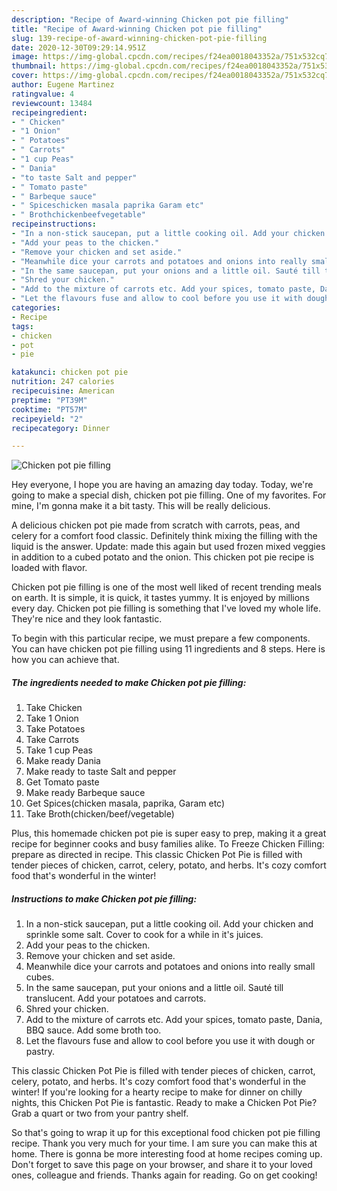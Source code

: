```yaml
---
description: "Recipe of Award-winning Chicken pot pie filling"
title: "Recipe of Award-winning Chicken pot pie filling"
slug: 139-recipe-of-award-winning-chicken-pot-pie-filling
date: 2020-12-30T09:29:14.951Z
image: https://img-global.cpcdn.com/recipes/f24ea0018043352a/751x532cq70/chicken-pot-pie-filling-recipe-main-photo.jpg
thumbnail: https://img-global.cpcdn.com/recipes/f24ea0018043352a/751x532cq70/chicken-pot-pie-filling-recipe-main-photo.jpg
cover: https://img-global.cpcdn.com/recipes/f24ea0018043352a/751x532cq70/chicken-pot-pie-filling-recipe-main-photo.jpg
author: Eugene Martinez
ratingvalue: 4
reviewcount: 13484
recipeingredient:
- " Chicken"
- "1 Onion"
- " Potatoes"
- " Carrots"
- "1 cup Peas"
- " Dania"
- "to taste Salt and pepper"
- " Tomato paste"
- " Barbeque sauce"
- " Spiceschicken masala paprika Garam etc"
- " Brothchickenbeefvegetable"
recipeinstructions:
- "In a non-stick saucepan, put a little cooking oil. Add your chicken and sprinkle some salt. Cover to cook for a while in it&#39;s juices."
- "Add your peas to the chicken."
- "Remove your chicken and set aside."
- "Meanwhile dice your carrots and potatoes and onions into really small cubes."
- "In the same saucepan, put your onions and a little oil. Sauté till translucent. Add your potatoes and carrots."
- "Shred your chicken."
- "Add to the mixture of carrots etc. Add your spices, tomato paste, Dania, BBQ sauce. Add some broth too."
- "Let the flavours fuse and allow to cool before you use it with dough or pastry."
categories:
- Recipe
tags:
- chicken
- pot
- pie

katakunci: chicken pot pie 
nutrition: 247 calories
recipecuisine: American
preptime: "PT39M"
cooktime: "PT57M"
recipeyield: "2"
recipecategory: Dinner

---
```



![Chicken pot pie filling](https://img-global.cpcdn.com/recipes/f24ea0018043352a/751x532cq70/chicken-pot-pie-filling-recipe-main-photo.jpg)

Hey everyone, I hope you are having an amazing day today. Today, we're going to make a special dish, chicken pot pie filling. One of my favorites. For mine, I'm gonna make it a bit tasty. This will be really delicious.

A delicious chicken pot pie made from scratch with carrots, peas, and celery for a comfort food classic. Definitely think mixing the filling with the liquid is the answer. Update: made this again but used frozen mixed veggies in addition to a cubed potato and the onion. This chicken pot pie recipe is loaded with flavor.

Chicken pot pie filling is one of the most well liked of recent trending meals on earth. It is simple, it is quick, it tastes yummy. It is enjoyed by millions every day. Chicken pot pie filling is something that I've loved my whole life. They're nice and they look fantastic.


To begin with this particular recipe, we must prepare a few components. You can have chicken pot pie filling using 11 ingredients and 8 steps. Here is how you can achieve that.

<!--inarticleads1-->

##### The ingredients needed to make Chicken pot pie filling:

1. Take  Chicken
1. Take 1 Onion
1. Take  Potatoes
1. Take  Carrots
1. Take 1 cup Peas
1. Make ready  Dania
1. Make ready to taste Salt and pepper
1. Get  Tomato paste
1. Make ready  Barbeque sauce
1. Get  Spices(chicken masala, paprika, Garam etc)
1. Take  Broth(chicken/beef/vegetable)


Plus, this homemade chicken pot pie is super easy to prep, making it a great recipe for beginner cooks and busy families alike. To Freeze Chicken Filling: prepare as directed in recipe. This classic Chicken Pot Pie is filled with tender pieces of chicken, carrot, celery, potato, and herbs. It&#39;s cozy comfort food that&#39;s wonderful in the winter! 

<!--inarticleads2-->

##### Instructions to make Chicken pot pie filling:

1. In a non-stick saucepan, put a little cooking oil. Add your chicken and sprinkle some salt. Cover to cook for a while in it&#39;s juices.
1. Add your peas to the chicken.
1. Remove your chicken and set aside.
1. Meanwhile dice your carrots and potatoes and onions into really small cubes.
1. In the same saucepan, put your onions and a little oil. Sauté till translucent. Add your potatoes and carrots.
1. Shred your chicken.
1. Add to the mixture of carrots etc. Add your spices, tomato paste, Dania, BBQ sauce. Add some broth too.
1. Let the flavours fuse and allow to cool before you use it with dough or pastry.


This classic Chicken Pot Pie is filled with tender pieces of chicken, carrot, celery, potato, and herbs. It&#39;s cozy comfort food that&#39;s wonderful in the winter! If you&#39;re looking for a hearty recipe to make for dinner on chilly nights, this Chicken Pot Pie is fantastic. Ready to make a Chicken Pot Pie? Grab a quart or two from your pantry shelf. 

So that's going to wrap it up for this exceptional food chicken pot pie filling recipe. Thank you very much for your time. I am sure you can make this at home. There is gonna be more interesting food at home recipes coming up. Don't forget to save this page on your browser, and share it to your loved ones, colleague and friends. Thanks again for reading. Go on get cooking!
